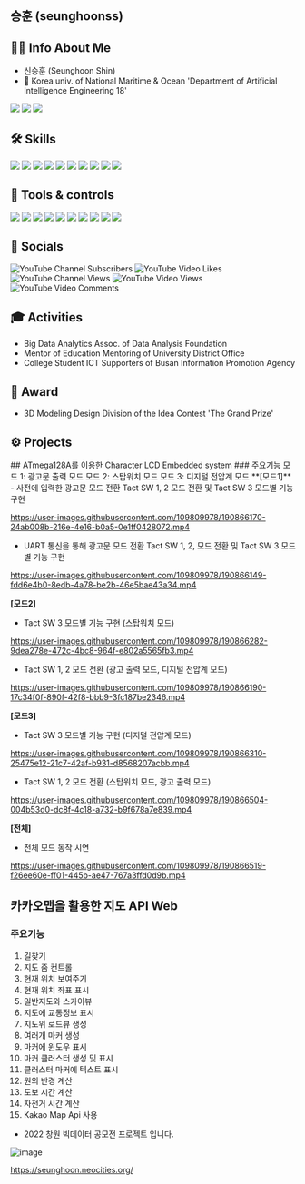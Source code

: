 ## 승훈 (seunghoonss)

## 👦🏻 Info About Me
- 신승훈 (Seunghoon Shin)
- 🏫 Korea univ. of National Maritime & Ocean 'Department of Artificial Intelligence Engineering 18'
 
<a href="mailto:sshssh3961@naver.com"><img src="https://img.shields.io/badge/Email-03C75A?style=flat-square&logo=minutemailer&logoColor=white&link="/></a>
<a href="mailto:ssh3962@g.kmou.ac.k"><img src="https://img.shields.io/badge/Gmail-EA4335?style=flat-square&logo=Gmail&logoColor=white&link="/></a>
<a href="https://instagram.com/gnstls_?igshid=YmMyMTA2M2Y="><img src="https://img.shields.io/badge/Instagram-E4405F?style=flat-square&logo=instagram&logoColor=white&link="/></a>


<h2> 🛠 Skills </h2>

<img src="https://img.shields.io/badge/Python-3766AB?style=flat-square&logo=Python&logoColor=white"/></a>
<img src="https://img.shields.io/badge/C-A8B9CC?style=flat-square&logo=c&logoColor=white"/></a>
<img src="https://img.shields.io/badge/C++-00599C?style=flat-square&logo=cplusplus&logoColor=white"/></a>
<img src="https://img.shields.io/badge/Javascript-F7DF1E?style=flat-square&logo=Javascript&logoColor=white"/></a>
<img src="https://img.shields.io/badge/css-1572B6?style=flat-square&logo=CSS3&logoColor=white"/></a>
<img src="https://img.shields.io/badge/html-E34F26?style=flat-square&logo=html5&logoColor=white"/></a>
<img src="https://img.shields.io/badge/Django-092E20?style=flat-square&logo=django&logoColor=white"/></a>
<img src="https://img.shields.io/badge/Swift-F05138?style=flat-square&logo=swift&logoColor=white"/></a>
<img src="https://img.shields.io/badge/Mysql-F4479A1?style=flat-square&logo=mysql&logoColor=white"/></a>
<img src="https://img.shields.io/badge/YouTube-FF0000?style=flat-square&logo=youtube&logoColor=white"/></a>


<h2> 🔨 Tools & controls </h2>

<img src="https://img.shields.io/badge/Visual Studio-5C2D91?style=flat-square&logo=visualstudio&logoColor=white"/></a>
<img src="https://img.shields.io/badge/Visual Studio Code-007ACC?style=flat-square&logo=visualstudiocode&logoColor=white"/></a>
<img src="https://img.shields.io/badge/Google Colab-F9AB00?style=flat-square&logo=googlecolab&logoColor=white"/></a>
<img src="https://img.shields.io/badge/Arduino-00979D?style=flat-square&logo=arduino&logoColor=white"/></a>
<img src="https://img.shields.io/badge/QGIS-5C2D91?style=flat-square&logo=qgis&logoColor=white"/></a>
<img src="https://img.shields.io/badge/Adobe Premiere Pro-9999FF?style=flat-square&logo=adobepremierepro&logoColor=white"/></a>
<img src="https://img.shields.io/badge/Adobe PhotoShop-31A8FF?style=flat-square&logo=adobephotoshop&logoColor=white"/></a>
<img src="https://img.shields.io/badge/YouTube Studio-FF0000?style=flat-square&logo=youtubestudio&logoColor=white"/></a>
<img src="https://img.shields.io/badge/Github-181717?style=flat-square&logo=github&logoColor=white"/></a>
<img src="https://img.shields.io/badge/Notion-000000?style=flat-square&logo=notion&logoColor=white"/></a>


<h2> 🎥 Socials </h2>

![YouTube Channel Subscribers](https://img.shields.io/youtube/channel/subscribers/UCmHMbfsQoWdjlxS6e9wD9cg?style=social)
![YouTube Video Likes](https://img.shields.io/youtube/likes/yfIossqi6xc?style=social)
![YouTube Channel Views](https://img.shields.io/youtube/channel/views/UCmHMbfsQoWdjlxS6e9wD9cg?style=social)
![YouTube Video Views](https://img.shields.io/youtube/views/yfIossqi6xc?style=social)
![YouTube Video Comments](https://img.shields.io/youtube/comments/p8sBwfjjWaM?style=social)


<h2> 🎓 Activities </h2>

- Big Data Analytics Assoc. of Data Analysis Foundation
- Mentor of Education Mentoring of University District Office
- College Student ICT Supporters of Busan Information Promotion Agency


<h2> 🏅 Award </h2>

- 3D Modeling Design Division of the Idea Contest 'The Grand Prize'


<h2> ⚙ Projects </h2>
## ATmega128A를 이용한 Character LCD Embedded system
### 주요기능
모드 1: 광고문 출력 모드
모드 2: 스탑워치 모드
모드 3: 디지털 전압계 모드
**[모드1]**
- 사전에 입력한 광고문 모드 전환 Tact SW 1, 2 모드 전환 및 Tact SW 3 모드별 기능 구현

https://user-images.githubusercontent.com/109809978/190866170-24ab008b-216e-4e16-b0a5-0e1ff0428072.mp4

- UART 통신을 통해 광고문 모드 전환 Tact SW 1, 2, 모드 전환 및 Tact SW 3 모드별 기능 구현

https://user-images.githubusercontent.com/109809978/190866149-fdd6e4b0-8edb-4a78-be2b-46e5bae43a34.mp4


**[모드2]**
- Tact SW 3 모드별 기능 구현 (스탑워치 모드)
 
https://user-images.githubusercontent.com/109809978/190866282-9dea278e-472c-4bc8-964f-e802a5565fb3.mp4

- Tact SW 1, 2 모드 전환 (광고 출력 모드, 디지털 전압계 모드)
 
https://user-images.githubusercontent.com/109809978/190866190-17c34f0f-890f-42f8-bbb9-3fc187be2346.mp4

**[모드3]**
- Tact SW 3 모드별 기능 구현 (디지털 전압계 모드)

https://user-images.githubusercontent.com/109809978/190866310-25475e12-21c7-42af-b931-d8568207acbb.mp4

- Tact SW 1, 2 모드 전환 (스탑워치 모드, 광고 출력 모드)
 
https://user-images.githubusercontent.com/109809978/190866504-004b53d0-dc8f-4c18-a732-b9f678a7e839.mp4

**[전체]**
- 전체 모드 동작 시연
 
https://user-images.githubusercontent.com/109809978/190866519-f26ee60e-ff01-445b-ae47-767a3ffd0d9b.mp4


## 카카오맵을 활용한 지도 API Web
### 주요기능
1. 길찾기
2. 지도 줌 컨트롤
3. 현재 위치 보여주기
4. 현재 위치 좌표 표시
5. 일반지도와 스카이뷰
6. 지도에 교통정보 표시
7. 지도위 로드뷰 생성
8. 여러개 마커 생성
9. 마커에 윈도우 표시
10. 마커 클러스터 생성 및 표시
11. 클러스터 마커에 텍스트 표시
12. 원의 반경 계산
13. 도보 시간 계산
14. 자전거 시간 계산
15. Kakao Map Api 사용

- 2022 창원 빅데이터 공모전 프로젝트 입니다.

![image](https://user-images.githubusercontent.com/109809978/183011757-cc2f5cf8-5195-48ed-8f90-568ee43c10da.png)

https://seunghoon.neocities.org/
